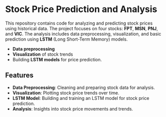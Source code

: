 # Stock Price Prediction and Analysis

This repository contains code for analyzing and predicting stock prices using historical data. The project focuses on four stocks: **FPT**, **MSN**, **PNJ**, and **VIC**. The analysis includes data preprocessing, visualization, and basic prediction using **LSTM** (Long Short-Term Memory) models.

- **Data preprocessing**
- **Visualization** of stock trends
- Building **LSTM models** for price prediction.

## Features

- **Data Preprocessing**: Cleaning and preparing stock data for analysis.
- **Visualization**: Plotting stock price trends over time.
- **LSTM Model**: Building and training an LSTM model for stock price prediction.
- **Analysis**: Insights into stock price movements and trends.

